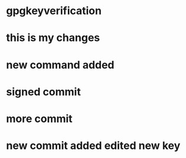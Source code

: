 # gpgkeyverification

# this is my changes

# new command added

# signed commit 
# more commit

# new commit added edited new key
